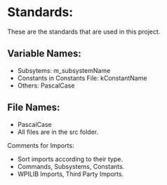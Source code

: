 # Standards:

These are the standards that are used in this project.

## Variable Names:

- Subsytems: m_subsystemName
- Constants in Constants File: kConstantName
- Others: PascalCase

## File Names:

- PascalCase
- All files are in the src folder.

Comments for Imports:

- Sort imports according to their type.
- Commands, Subsystems, Constants.
- WPILIB Imports, Third Party Imports.